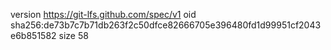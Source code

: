version https://git-lfs.github.com/spec/v1
oid sha256:de73b7c7b71db263f2c50dfce82666705e396480fd1d99951cf2043e6b851582
size 58

